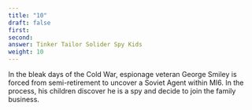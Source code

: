 ```yaml
---
title: "10"
draft: false
first: 
second:
answer: Tinker Tailor Solider Spy Kids
weight: 10
---
```

In the bleak days of the Cold War, espionage veteran George Smiley is forced from semi-retirement to uncover a Soviet Agent within MI6. In the process, his children discover he is a spy and decide to join the family business.



